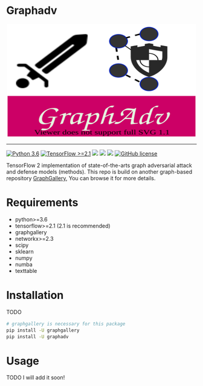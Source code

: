 # Graphadv

<!-- [pypi-image]: https://badge.fury.io/py/graphadv.svg
[pypi-url]: https://pypi.org/project/graphadv/ -->
<!-- [![PyPI Version][pypi-image]][pypi-url] -->

<p align="center">
  <img width = "500" height = "300" src="https://github.com/EdisonLeeeee/GraphAdv/blob/master/imgs/graphadv.svg" alt="logo"/>
</p>

---

[![Python 3.6](https://img.shields.io/badge/Python->=3.6-3776AB)](https://www.python.org/downloads/release/python-360/)
[![TensorFlow >=2.1](https://img.shields.io/badge/TensorFlow->=2.1-FF6F00?logo=tensorflow)](https://github.com/tensorflow/tensorflow/releases/tag/v2.1.0)
![](https://img.shields.io/github/forks/EdisonLeeeee/GraphAdv)
![](https://img.shields.io/github/stars/EdisonLeeeee/GraphAdv)
![](https://img.shields.io/github/issues/EdisonLeeeee/GraphAdv)
[![GitHub license](https://img.shields.io/github/license/EdisonLeeeee/GraphAdv)](https://github.com/EdisonLeeeee/GraphAdv/blob/master/LICENSE)

TensorFlow 2 implementation of state-of-the-arts graph adversarial attack and defense models (methods). This repo is build on another graph-based repository [GraphGallery](https://github.com/EdisonLeeeee/GraphGallery), You can browse it for more details.

# Requirements
+ python>=3.6
+ tensorflow>=2.1 (2.1 is recommended)
+ graphgallery
+ networkx>=2.3
+ scipy
+ sklearn
+ numpy
+ numba
+ texttable

# Installation
TODO
```bash
# graphgallery is necessary for this package
pip install -U graphgallery
pip install -U graphadv
```

# Usage
TODO
I will add it soon!

